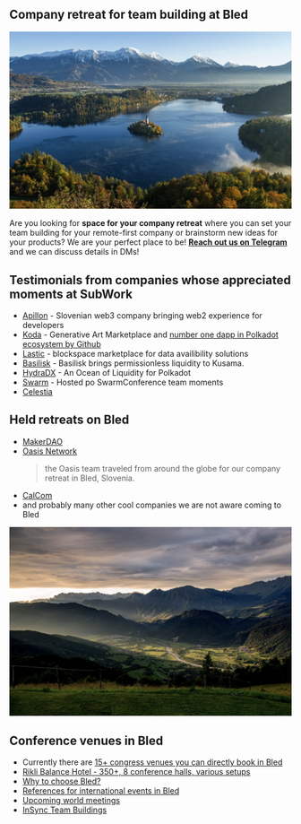 ## Company retreat for team building at Bled

![bled_company_retreat](./pics/bled_company_retreat.png.webp)

Are you looking for **space for your company retreat** where you can set your team building for your remote-first company or brainstorm new ideas for your products? 
We are your perfect place to be! 
**[Reach out us on Telegram](./contact.md)** and we can discuss details in DMs!

Testimonials from companies whose appreciated moments at SubWork
---
- [Apillon](https://apillon.io/) - Slovenian web3 company bringing web2 experience for developers 
- [Koda](https://koda.art) - Generative Art Marketplace and [number one dapp in Polkadot ecosystem by Github](https://github.com/topics/polkadot?o=desc&s=forks)
- [Lastic](https://www.lastic.xyz/) - blockspace marketplace for data availibility solutions
- [Basilisk](https://bsx.fi/) - Basilisk brings permissionless liquidity to Kusama.
- [HydraDX](https://hydradx.io/) - An Ocean of Liquidity for Polkadot   
- [Swarm](https://www.ethswarm.org/) - Hosted po SwarmConference team moments
- [Celestia](https://celestia.org/)

Held retreats on Bled
---
- [MakerDAO](https://makerdao.com/en/)
- [Oasis Network](https://twitter.com/OasisProtocol/status/1668298511295856640) 
  > the Oasis team traveled from around the globe for our company retreat in Bled, Slovenia.
- [CalCom](https://www.linkedin.com/posts/cal-com_as-a-remote-and-fully-async-company-we-activity-7219994210949615618-9ILi/)
- and probably many other cool companies we are not aware coming to Bled

![bovec](./pics/bovec.png.webp)

Conference venues in Bled
---
- Currently there are [15+ congress venues you can directly book in Bled](https://www.bled.si/en/meetings/meeting-planning/venues/)
- [Rikli Balance Hotel - 350+, 8 conference halls, various setups](https://www.bled.si/de/meetings/meeting-planning/venues/2020090714580355/rikli-balance-hotel-s/)
- [Why to choose Bled?](https://www.bled.si/de/meetings/)
- [References for international events in Bled](https://www.bled.si/de/meetings/why-bled/references/)
- [Upcoming world meetings](https://www.bled.si/en/events/?start=01.01.1900&end=31.12.2023&lng=eng&filter%5B%5D=2020082609001927)
- [InSync Team Buildings](https://www.insync.si/)
